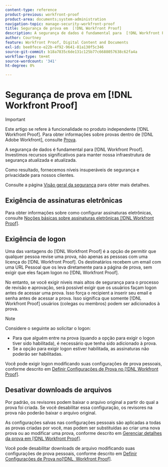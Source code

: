 ```yaml
---
content-type: reference
product-previous: workfront-proof
product-area: documents;system-administration
navigation-topic: manage-security-workfront-proof
title: Segurança de prova em  [!DNL Workfront Proof]
description: A segurança de dados é fundamental para  [!DNL Workfront Proof]. Investimos recursos significativos para manter nossa infraestrutura de segurança atualizada e atualizada.
author: Courtney
feature: Workfront Proof, Digital Content and Documents
exl-id: bee0fece-e22b-4f92-9641-81a130f5c346
source-git-commit: b18a7835c6de131c125b77c6688057638c62fa4a
workflow-type: tm+mt
source-wordcount: '341'
ht-degree: 0%

---
```


# Segurança de prova em [!DNL Workfront Proof]

>[!IMPORTANT]
>
>Este artigo se refere à funcionalidade no produto independente [!DNL Workfront Proof]. Para obter informações sobre provas dentro de [!DNL Adobe Workfront], consulte [Prova](../../../review-and-approve-work/proofing/proofing.md).

A segurança de dados é fundamental para [!DNL Workfront Proof]. Investimos recursos significativos para manter nossa infraestrutura de segurança atualizada e atualizada.

Como resultado, fornecemos níveis insuperáveis de segurança e privacidade para nossos clientes.

Consulte a página [Visão geral da segurança](https://www.adobe.com/legal/terms/enterprise-licensing/workfront-legacy-terms.html) para obter mais detalhes.

## Exigência de assinaturas eletrônicas

Para obter informações sobre como configurar assinaturas eletrônicas, consulte [Noções básicas sobre assinaturas eletrônicas [!DNL Workfront Proof]](../../../workfront-proof/wp-acct-admin/managing-security/electronic-sigs-in-wp.md).

## Exigência de logon

Uma das vantagens do [!DNL Workfront Proof] é a opção de permitir que qualquer pessoa revise uma prova, não apenas as pessoas com uma licença do [!DNL Workfront Proof]. Os destinatários recebem um email com uma URL Pessoal que os leva diretamente para a página de prova, sem exigir que eles façam logon no [!DNL Workfront Proof].

No entanto, se você exigir níveis mais altos de segurança para o processo de revisão e aprovação, será possível exigir que os usuários façam logon antes de acessar uma prova. Isso força o recipient a inserir seu email e senha antes de acessar a prova. Isso significa que somente [!DNL Workfront Proof] usuários (colegas ou membros) podem ser adicionados à prova.

>[!NOTE]
>
>Considere o seguinte ao solicitar o logon:
>
>* Para que alguém entre na prova (quando a opção para exigir o logon tiver sido habilitada), é necessário que tenha sido adicionado à prova.
>* Se a opção para exigir logon estiver habilitada, as assinaturas não poderão ser habilitadas.
>



Você pode exigir logon modificando suas configurações de prova pessoais, conforme descrito em [Definir Configurações de Prova no [!DNL Workfront Proof]](../../../workfront-proof/wp-work-proofsfiles/manage-your-work/configure-proof-settings.md).

## Desativar downloads de arquivos

Por padrão, os revisores podem baixar o arquivo original a partir do qual a prova foi criada. Se você desabilitar essa configuração, os revisores na prova não poderão baixar o arquivo original.

As configurações salvas nas configurações pessoais são aplicadas a todas as provas criadas por você, mas podem ser substituídas ao criar uma nova prova ou ao modificar uma prova, conforme descrito em [Gerenciar detalhes da prova em [!DNL Workfront Proof]](../../../workfront-proof/wp-work-proofsfiles/manage-your-work/manage-proof-details.md).

Você pode desabilitar downloads de arquivo modificando suas configurações de prova pessoais, conforme descrito em [Definir Configurações de Prova no[!DNL &#x200B; Workfront Proof]](../../../workfront-proof/wp-work-proofsfiles/manage-your-work/configure-proof-settings.md).
